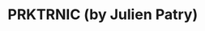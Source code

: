 <!--
id: 53863529038
link: http://tumblr.atmos.org/post/53863529038/prktrnic-by-julien-patry
slug: prktrnic-by-julien-patry
date: Tue Jun 25 2013 12:36:40 GMT-0700 (PDT)
publish: 2013-06-025
tags: 
title: PRKTRNIC (by Julien Patry)
-->


PRKTRNIC (by Julien Patry)
==========================



